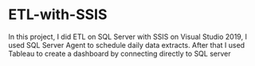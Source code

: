 # ETL-with-SSIS
In this project, I did ETL on SQL Server  with SSIS on Visual Studio 2019,  I used SQL Server Agent to schedule daily data extracts. After that I used Tableau to create a dashboard by connecting directly to SQL server
